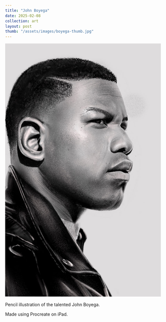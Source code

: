 ```yaml
---
title: "John Boyega"
date: 2025-02-08
collection: art
layout: post
thumb: "/assets/images/boyega-thumb.jpg"
---
```


![John Boyega](/assets/images/boyega-full.jpg)

Pencil illustration of the talented John Boyega. 

Made using Procreate on iPad. 
